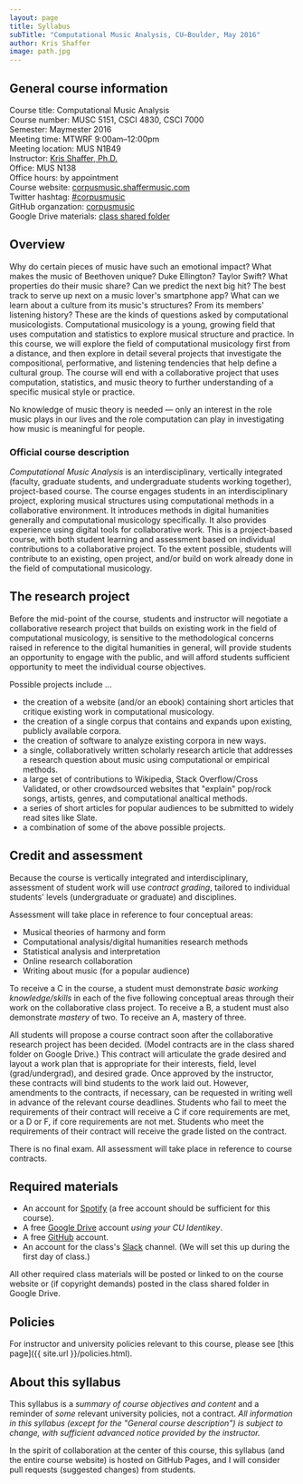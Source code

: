 ```yaml
---
layout: page
title: Syllabus
subTitle: "Computational Music Analysis, CU–Boulder, May 2016"
author: Kris Shaffer
image: path.jpg
---
```


## General course information ##

Course title: Computational Music Analysis  
Course number: MUSC 5151, CSCI 4830, CSCI 7000  
Semester: Maymester 2016  
Meeting time: MTWRF 9:00am–12:00pm  
Meeting location: MUS N1B49  
Instructor: [Kris Shaffer, Ph.D.](http://kris.shaffermusic.com)  
Office: MUS N138  
Office hours: by appointment  
Course website: [corpusmusic.shaffermusic.com](http://corpusmusic.shaffermusic.com/)  
Twitter hashtag: [#corpusmusic](https://twitter.com/search?f=realtime&q=%23corpusmusic&src=typd)  
GitHub organzation: [corpusmusic](https://github.com/orgs/corpusmusic)  
Google Drive materials: [class shared folder](https://drive.google.com/a/colorado.edu/folderview?id=0B9o4hmKNoi6cRUNENVl5aXRXbzg&usp=sharing)

## Overview ##

Why do certain pieces of music have such an emotional impact? What makes the music of Beethoven unique? Duke Ellington? Taylor Swift? What properties do their music share? Can we predict the next big hit? The best track to serve up next on a music lover's smartphone app? What can we learn about a culture from its music's structures? From its members' listening history? These are the kinds of questions asked by computational musicologists. Computational musicology is a young, growing field that uses computation and statistics to explore musical structure and practice. In this course, we will explore the field of computational musicology first from a distance, and then explore in detail several projects that investigate the compositional, performative, and listening tendencies that help define a cultural group. The course will end with a collaborative project that uses computation, statistics, and music theory to further understanding of a specific musical style or practice.

No knowledge of music theory is needed — only an interest in the role music plays in our lives and the role computation can play in investigating how music is meaningful for people.

### Official course description

*Computational Music Analysis* is an interdisciplinary, vertically integrated (faculty, graduate students, and undergraduate students working together), project-based course. The course engages students in an interdisciplinary project, exploring musical structures using computational methods in a collaborative environment. It introduces methods in digital humanities generally and computational musicology specifically. It also provides experience using digital tools for collaborative work. This is a project-based course, with both student learning and assessment based on individual contributions to a collaborative project. To the extent possible, students will contribute to an existing, open project, and/or build on work already done in the field of computational musicology.

## The research project ##

Before the mid-point of the course, students and instructor will negotiate a collaborative research project that builds on existing work in the field of computational musicology, is sensitive to the methodological concerns raised in reference to the digital humanities in general, will provide students an opportunity to engage with the public, and will afford students sufficient opportunity to meet the individual course objectives.

Possible projects include ...

- the creation of a website (and/or an ebook) containing short articles that critique existing work in computational musicology.  
- the creation of a single corpus that contains and expands upon existing, publicly available corpora.  
- the creation of software to analyze existing corpora in new ways.  
- a single, collaboratively written scholarly research article that addresses a research question about music using computational or empirical methods.  
- a large set of contributions to Wikipedia, Stack Overflow/Cross Validated, or other crowdsourced websites that "explain" pop/rock songs, artists, genres, and computational analtical methods.  
- a series of short articles for popular audiences to be submitted to widely read sites like Slate.  
- a combination of some of the above possible projects.

## Credit and assessment ##

Because the course is vertically integrated and interdisciplinary, assessment of student work will use *contract grading*, tailored to individual students' levels (undergraduate or graduate) and disciplines.

Assessment will take place in reference to four conceptual areas:

- Musical theories of harmony and form  
- Computational analysis/digital humanities research methods  
- Statistical analysis and interpretation  
- Online research collaboration  
- Writing about music (for a popular audience)

To receive a C in the course, a student must demonstrate *basic working knowledge/skills* in each of the five following conceptual areas through their work on the collaborative class project. To receive a B, a student must also demonstrate *mastery* of two. To receive an A, mastery of three.

All students will propose a course contract soon after the collaborative research project has been decided. (Model contracts are in the class shared folder on Google Drive.) This contract will articulate the grade desired and layout a work plan that is appropriate for their interests, field, level (grad/undergrad), and desired grade. Once approved by the instructor, these contracts will bind students to the work laid out. However, amendments to the contracts, if necessary, can be requested in writing well in advance of the relevant course deadlines. Students who fail to meet the requirements of their contract will receive a C if core requirements are met, or a D or F, if core requirements are not met. Students who meet the requirements of their contract will receive the grade listed on the contract.

There is no final exam. All assessment will take place in reference to course contracts.

## Required materials ##

- An account for [Spotify](http://www.spotify.com) (a free account should be sufficient for this course).  
- A free [Google Drive](http://drive.google.com) account *using your CU Identikey*.  
- A free [GitHub](http://github.com) account.  
- An account for the class's [Slack](https://slack.com) channel. (We will set this up during the first day of class.)

All other required class materials will be posted or linked to on the course website or (if copyright demands) posted in the class shared folder in Google Drive.

## Policies ##

For instructor and university policies relevant to this course, please see [this page]({{ site.url }}/policies.html).

## About this syllabus ##

This syllabus is a *summary of course objectives and content* and a reminder of *some* relevant university policies, not a contract. *All information in this syllabus (except for the "General course description") is subject to change, with sufficient advanced notice provided by the instructor.*

In the spirit of collaboration at the center of this course, this syllabus (and the entire course website) is hosted on GitHub Pages, and I will consider pull requests (suggested changes) from students.
